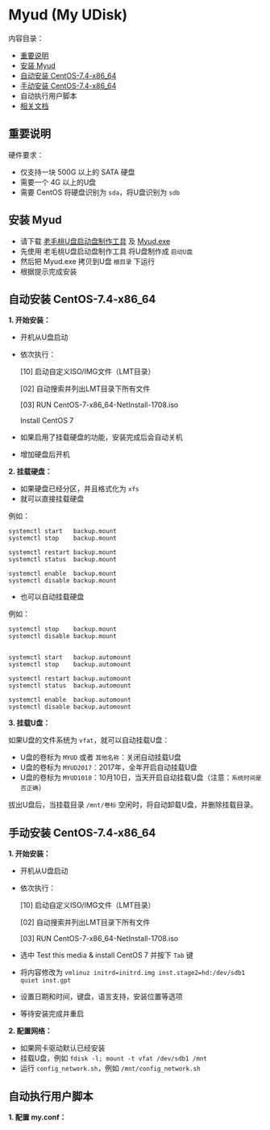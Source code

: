 ﻿# Myud (My UDisk)

内容目录：

 - [重要说明][1]
 - [安装 Myud][2]
 - [自动安装 CentOS-7.4-x86_64][3]
 - [手动安装 CentOS-7.4-x86_64][4]
 - 自动执行用户脚本
 - [相关文档][5]

## 重要说明

硬件要求：

 - 仅支持一块 500G 以上的 SATA 硬盘
 - 需要一个 4G 以上的U盘
 - 需要 CentOS 将硬盘识别为 `sda`，将U盘识别为 `sdb`

## 安装 Myud

 - 请下载 [老毛桃U盘启动盘制作工具][6] 及 [Myud.exe][7]
 - 先使用 老毛桃U盘启动盘制作工具 将U盘制作成 `启动U盘`
 - 然后把 Myud.exe 拷贝到U盘 `根目录` 下运行
 - 根据提示完成安装

## 自动安装 CentOS-7.4-x86_64

**1. 开始安装：**

 - 开机从U盘启动
 - 依次执行：

    \[10] 启动自定义ISO/IMG文件（LMT目录）
    
    [02] 自动搜索并列出LMT目录下所有文件
    
    [03] RUN CentOS-7-x86_64-NetInstall-1708.iso
    
    Install CentOS 7

 - 如果启用了挂载硬盘的功能，安装完成后会自动关机
 - 增加硬盘后开机

**2. 挂载硬盘：**

 - 如果硬盘已经分区，并且格式化为 `xfs`
 - 就可以直接挂载硬盘

例如：

    systemctl start   backup.mount
    systemctl stop    backup.mount
    
    systemctl restart backup.mount
    systemctl status  backup.mount
    
    systemctl enable  backup.mount
    systemctl disable backup.mount

 - 也可以自动挂载硬盘

例如：

    systemctl stop    backup.mount
    systemctl disable backup.mount
    
    
    systemctl start   backup.automount
    systemctl stop    backup.automount
    
    systemctl restart backup.automount
    systemctl status  backup.automount
    
    systemctl enable  backup.automount
    systemctl disable backup.automount

**3. 挂载U盘：**

如果U盘的文件系统为 `vfat`，就可以自动挂载U盘：

 - U盘的卷标为 `MYUD` 或者 `其他名称`：关闭自动挂载U盘
 - U盘的卷标为 `MYUD2017`：2017年，全年开启自动挂载U盘
 - U盘的卷标为 `MYUD1010`：10月10日，当天开启自动挂载U盘（注意：`系统时间是否正确`）

拔出U盘后，当挂载目录 `/mnt/卷标` 空闲时，将自动卸载U盘，并删除挂载目录。

## 手动安装 CentOS-7.4-x86_64

**1. 开始安装：**

 - 开机从U盘启动
 - 依次执行：

    \[10] 启动自定义ISO/IMG文件（LMT目录）

    [02] 自动搜索并列出LMT目录下所有文件

    [03] RUN CentOS-7-x86_64-NetInstall-1708.iso

 - 选中 Test this media & install CentOS 7 并按下 `Tab` 键
 - 将内容修改为 `vmlinuz initrd=initrd.img inst.stage2=hd:/dev/sdb1 quiet inst.gpt`
 - 设置日期和时间，键盘，语言支持，安装位置等选项
 - 等待安装完成并重启

**2. 配置网络：**

 - 如果网卡驱动默认已经安装
 - 挂载U盘，例如 `fdisk -l; mount -t vfat /dev/sdb1 /mnt`
 - 运行 `config_network.sh`，例如 `/mnt/config_network.sh`

## 自动执行用户脚本

**1. 配置 my.conf：**



  [1]: https://github.com/myud/myud#%E9%87%8D%E8%A6%81%E8%AF%B4%E6%98%8E
  [2]: https://github.com/myud/myud#%E5%AE%89%E8%A3%85-myud
  [3]: https://github.com/myud/myud#%E8%87%AA%E5%8A%A8%E5%AE%89%E8%A3%85-centos-74-x86_64
  [4]: https://github.com/myud/myud#%E6%89%8B%E5%8A%A8%E5%AE%89%E8%A3%85-centos-74-x86_64
  [5]: https://github.com/myud/docs
  [6]: http://down.laomaotao.net:90/lmt816.exe
  [7]: https://gitee.com/mydownload/myud-installer/raw/master/Myud.exe